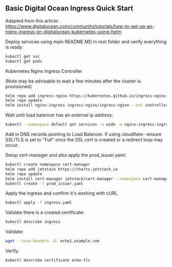 ## Basic Digital Ocean Ingress Quick Start

Adapted from this article:
https://www.digitalocean.com/community/tutorials/how-to-set-up-an-nginx-ingress-on-digitalocean-kubernetes-using-helm

Deploy services using main README.MD in root folder and verify everything is ready:
```bash
kubectl get svc
kubectl get pods
```

Kubernetes Nginx Ingress Controller

(Note may be advisable to wait a few minutes after the cluster is provisioned)
```bash
helm repo add ingress-nginx https://kubernetes.github.io/ingress-nginx
helm repo update
helm install nginx-ingress ingress-nginx/ingress-nginx --set controller.publishService.enabled=true
```

Wait until load balancer has an external ip address:
```bash
kubectl --namespace default get services -o wide -w nginx-ingress-ingress-nginx-controller
  ```

Add in DNS records pointing to Load Balancer.
If using cloudflare--ensure SSL/TLS is set to "Full" once the SSL cert is created or a redirect loop may occur.


Setup cert-manager and also apply the prod_issuer.yaml:
```bash
kubectl create namespace cert-manager
helm repo add jetstack https://charts.jetstack.io
helm repo update
helm install cert-manager jetstack/cert-manager --namespace cert-manager --version v1.10.1 --set installCRDs=true
kubectl create -f prod_issuer.yaml
```

Apply the ingress and confirm it's working with cURL.
```bash
kubectl apply -f ingress.yaml
```

Validate there is a created certificate:
```bash
kubectl describe ingress
```

Validate:
```bash
wget --save-headers -O- echo1.example.com
```

Verify:
```bash
kubectl describe certificate echo-tls
```
